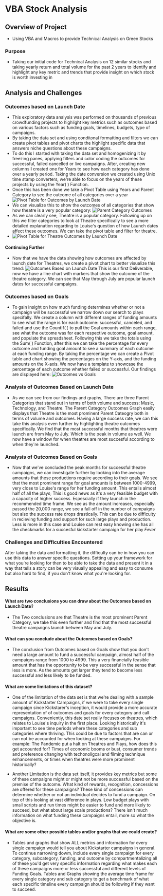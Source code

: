 # VBA Stock Analysis

## Overview of Project
* Using VBA and Macros to provide Technical Analysis on Green Stocks 

### Purpose
* Taking our initial code for Technical Analysis on 12 similar stocks and taking yearly return and total volume for the past 2 years to identify and highlight any key metric and trends that provide insight on which stock is worth investing in

## Analysis and Challenges

### Outcomes based on Launch Date 
* This exploratory data analysis was performed on thousands of previous crowdfunding projects to highlight key metrics such as outcomes based on various factors such as funding goals, timelines, budgets, type of campaigns. 
* By taking the data set and using conditonal formatting and filters we can create pivot tables and pivot charts the highlight specific data that answers niche questions about these campaigns.  
* To do this I started with taking the data set and homogenizing it by freezing panes, applying filters and color coding the outcomes for successful, failed cancelled or live campaigns. After, creating new columns I created one for Years to see how each category has done over a yearly period. Taking the date conversion we created using Unix time stamp converters, we're able to focus on the years of these projects by using the Year( ) Function. 
* Once this has been done we take a Pivot Table using Years and Parent Category to see the outcome of all categories over a year
![Pivot Table for Outcomes by Launch Date](https://github.com/RichardH395/repo-kickstarter-analysis/blob/main/Pivot%20Table%20for%20Outcomes%20by%20Launch%20Date.png)
* We can visualize this to show the outcomes of all categories that show how theatre is a very popular category: 
![Parent Category Outcomes](https://github.com/RichardH395/repo-kickstarter-analysis/blob/main/Parent%20Category%20Outcomes%20.png) 
* As we can clearly see, Theatre is a popular category. Following up on this we filter categories to look at Theatre specifically to see a more detailed explanation regarding to Louise's question of how Launch dates affect these outcomes. We can take the pivot table and filter for theatre.
* ![Pivot Table for Theatre Outcomes by Launch Date](https://github.com/RichardH395/repo-kickstarter-analysis/blob/main/Pivot%20Table%20for%20Theatre%20Outcomes%20by%20Launch%20Date%20.png) 
#### Continuing Further
* Now that we have the data showing how outcomes are affected by launch date for Theatres, we create a pivot chart to better visualize this trend:
![Outcomes Based on Launch Date](https://github.com/RichardH395/repo-kickstarter-analysis/blob/main/Outcomes%20Based%20on%20Launch%20Date%20.png)
This is our first Deliverable, now we have a line chart with markers that show the outcome of the theatre category. We can see that May through July are popular launch dates for successful campaigns. 
### Outcomes based on Goals
* To gain insight on how much funding determines whether or not a campaign will be successful we narrow down our search to plays specifally. We create a column with different ranges of funding amounts to see what the range is for each outcome: successful, canceled, and failed and use the CountIf( ) to pull the Goal amounts within each range, see what the outcome was for each respective outcome, goal amount, and populate the spreadsheet. Following this we take the totals using the Sum( ) Function, after this we can take the percentage for every outcome and funding goal amount to see a summary of each outcome at each funding range. By taking the percentage we can create a Pivot table and chart showing the percentages on the Y-axis, and the funding amounts on the X-axis. We now have a template to showcase the percentage of each outcome whether failed or successful. Our findings are displayed here:
![Outcomes vs Goals](https://github.com/RichardH395/repo-kickstarter-analysis/blob/main/Outcomes%20vs%20Goals%20.png)


### Analysis of Outcomes Based on Launch Date
* As we can see from our findings and graphs, There are three Parent Categories that stand out in terms of both volume and success: Music, Technology, and Theatre. The Parent Category Outcomes Graph easily displays that Theatre is the most prominent Parent Cateogry both in terms of volume and outcomes. Having a large success rate, we can this take this analysis even further by highlighting theatre outcomes specifically. We find that the most successful months that theatres were launch are from May to July. Which is the peak in volume as well. We now have a window for when theatres are most succesful according to when they're launched.

### Analysis of Outcomes Based on Goals
* Now that we've concluded the peak months for successful theatre campaigns, we can investigate further by looking into the average amounts that these productions require according to their goals. We see that the most prominent range for goal amounts is between 1000-4999, very close to Louise's range for her funding amount. This entails almost half of all the plays; This is good news as it's a very feasible budget with a capacity of higher success. Espescially if they launch in the recommended time frame. We see as the amount increases, especially passed the 20,000 range,  we see a fall off in the number of campaigns but also the success rate drops drastically. This can be due to difficulty in recieving funding and support for such large plays and production. Less is more in this case and Louise can rest easy knowing she has all the checkmarks for a succesful kickstarter campaign for her play *Fever* 
### Challenges and Difficulties Encountered

After taking the data and formatting it, the difficulty can be in how you can use this data to answer specific questions. Setting up your framework for what you're looking for then to be able to take the data and present it in a way that tells a story can be very visually appealing and easy to consume but also hard to find, if you don't know what you're looking for. 

## Results

#### What are two conclusions you can draw about the Outcomes based on Launch Date?
* The Two conclusions are that Theatre is the most prominent Parent Category, we take this even further and find that the most successful theatre campaigns launch between May and July. 
#### What can you conclude about the Outcomes based on Goals?
* The conclusion from Outcomes based on Goals show that you don't need a large amount to fund a successful campaign, almost half of the campaigns range from 1000 to 4999. This a very financially feasible amount that has the opportunity to be very successful in the sense that less is more. As the amounts get larger they tend to become less successful and less likely to be funded. 

#### What are some limitations of this dataset?
* One of the limitation of the data set is that we're dealing with a sample amount of Kickstarter Campaigns, if we were to take every single campaign since Kickstarer's inception, it would provide a more accurate representation of of outcomes and goals for every category and call campaigns. Conveniently, this date set really focuses on theatres, which relates to Louise's inquiry in the first place. Looking historically it's important to see time periods where these categories and sub categories where thriving. This could be due to factors that are can or can not be accounted for when looking at these campaigns. For example: The Pandemic put a halt on Theatres and Plays, how does this get accounted for? Times of economic booms or bust, consumer trends and preference changing with techonoligcal and filming technique enhancements, or times when theatres were more prominent historically? 

* Another Limitation is the data set itself, it provides key metrics but some of these campaigns might or might not be more successful based on the premise of the outcome. What kind of rewards, recognition, concessions are offered for these campaigns? These kind of concessions can determine whether or not an individual decides to fund a campaign. On top of this looking at vast difference in plays. Low budget plays with small scripts and run times might be easier to fund and more likely to succeed, but what about large scale productions? There isn't much information on what funding these campaigns entail, more so what the objective is. 

#### What are some other possible tables and/or graphs that we could create?
* Tables and graphs that show ALL metrics and information for every single campaign would tell you about Kickstarter campaigns in general. To continue narrowing dowm, include every single campaign for every category, subcategory, funding, and outcome by compartmentalizing all of these you'd get very specific information regarding what makes each of these campaigns more or less successful and different levels of Funding Goals. Tables and Graphs showing the average time frame for every single category and sub category to get a benchmark of what each specific timeline every campaign should be following if they want to succeed. 
